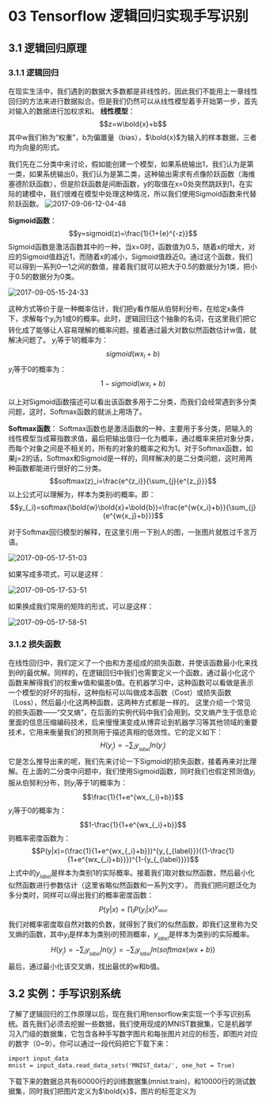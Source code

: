 # 03 Tensorflow 逻辑回归实现手写识别

## 3.1 逻辑回归原理
### 3.1.1 逻辑回归
在现实生活中，我们遇到的数据大多数都是非线性的，因此我们不能用上一章线性回归的方法来进行数据拟合。但是我们仍然可以从线性模型着手开始第一步，首先对输入的数据进行加权求和。
**线性模型**：
$$z=w\bold{x}+b$$
其中w我们称为“权重”，b为偏置量（bias），$\bold{x}$为输入的样本数据，三者均为向量的形式。

我们先在二分类中来讨论，假如能创建一个模型，如果系统输出1，我们认为是第一类，如果系统输出0，我们认为是第二类，这种输出需求有点像阶跃函数（海维塞德阶跃函数），但是阶跃函数是间断函数，y的取值在x=0处突然跳跃到1，在实际的建模中，我们很难在模型中处理这种情况，所以我们使用Sigmoid函数来代替阶跃函数。
![2017-09-06-12-04-48](http://qiniu.xdpie.com/2017-09-06-12-04-48.png)

**Sigmoid函数**：
$$y=sigmoid(z)=\frac{1}{1+{e}^{-z}}$$
Sigmoid函数是激活函数其中的一种，当x=0时，函数值为0.5，随着x的增大，对应的Sigmoid值趋近1，而随着x的减小，Sigmoid值趋近0。通过这个函数，我们可以得到一系列0—1之间的数值，接着我们就可以把大于0.5的数据分为1类，把小于0.5的数据分为0类。

![2017-09-05-15-24-33](http://qiniu.xdpie.com/2017-09-05-15-24-33.png)


这种方式等价于是一种概率估计，我们把y看作服从伯努利分布，在给定x条件下，求解每个$y_i$为1或0的概率。此时，逻辑回归这个抽象的名词，在这里我们把它转化成了能够让人容易理解的概率问题。接着通过最大对数似然函数估计w值，就解决问题了。
$y_i$等于1的概率为：$$sigmoid(w{x_i}+b)$$
$y_i$等于0的概率为：$$1-sigmoid(w{x_i}+b)$$

以上对Sigmoid函数描述可以看出该函数多用于二分类，而我们会经常遇到多分类问题，这时，Softmax函数的就派上用场了。

**Softmax函数**：
Softmax函数也是激活函数的一种，主要用于多分类，把输入的线性模型当成幂指数求值，最后把输出值归一化为概率，通过概率来把对象分类，而每个对象之间是不相关的，所有的对象的概率之和为1。对于Softmax函数，如果j=2的话，Softmax和Sigmoid是一样的，同样解决的是二分类问题，这时用两种函数都能进行很好的二分类。
$$softmax(z)_i=\frac{e^{z_i}}{\sum_{j}{e^{z_j}}}$$
以上公式可以理解为，样本为类别$i$的概率。即：
$$y_{_i}=softmax(\bold{w}\bold{x}+\bold{b})=\frac{e^{w{x_i}+b}}{\sum_{j}{e^{w{x_j}+b}}}$$

对于Softmax回归模型的解释，在这里引用一下别人的图，一张图片就胜过千言万语。

![2017-09-05-17-51-03](http://qiniu.xdpie.com/2017-09-05-17-51-03.png)

如果写成多项式，可以是这样：

![2017-09-05-17-53-51](http://qiniu.xdpie.com/2017-09-05-17-53-51.png)

如果换成我们常用的矩阵的形式，可以是这样：

![2017-09-05-17-58-51](http://qiniu.xdpie.com/2017-09-05-17-58-51.png)

### 3.1.2 损失函数
在线性回归中，我们定义了一个由和方差组成的损失函数，并使该函数最小化来找到$\theta$的最优解。同样的，在逻辑回归中我们也需要定义一个函数，通过最小化这个函数来解得我们的权重w值和偏差b值。在机器学习中，这种函数可以看做是表示一个模型的好坏的指标，这种指标可以叫做成本函数（Cost）或损失函数（Loss），然后最小化这两种函数，这两种方式都是一样的。
这里介绍一个常见的损失函数——“交叉熵”，在后面的实例代码中我们会用到。交叉熵产生于信息论里面的信息压缩编码技术，后来慢慢演变成从博弈论到机器学习等其他领域的重要技术，它用来衡量我们的预测用于描述真相的低效性。它的定义如下：
$$H(y_{_i})=-\sum_{i}{y_{_{label}}ln(y_{_i})}$$
它是怎么推导出来的呢，我们先来讨论一下Sigmoid的损失函数，接着再来对比理解。在上面的二分类中问题中，我们使用Sigmoid函数，同时我们也假定预测值$y_i$服从伯努利分布，则$y_i$等于1的概率为：
$$\frac{1}{1+e^{wx_{_i}+b}}$$
$y_i$等于0的概率为：
$$1-\frac{1}{1+e^{wx_{_i}+b}}$$
则概率密度函数为：
$$P(y|x)=(\frac{1}{1+e^{wx_{_i}+b}})^{y_{_{label}}}({1-\frac{1}{1+e^{wx_{_i}+b}}})^{1-{y_{_{label}}}}$$
上式中的$y_{_{label}}$是样本为类别1的实际概率。接着我们取对数似然函数，然后最小化似然函数进行参数估计（这里省略似然函数和一系列文字）。
而我们把问题泛化为多分类时，同样可以得出我们的概率密度函数：
$$P(y|x)=\prod_iP(y_i|x)^{y_{_{label}}}$$
我们对概率密度取自然对数的负数，就得到了我们的似然函数，即我们这里称为交叉熵的函数，其中${y_i}$是样本为类别$i$的预测概率，${y_{_{label}}}$是样本为类别$i$的实际概率。
$$H(y_{_i})=-\sum_{i}{{y_{_{label}}}ln(y_{_i})}=-\sum_{i}{{y_{_{label}}}ln(softmax(wx+b))}$$
最后，通过最小化该交叉熵，找出最优的w和b值。

## 3.2 实例：手写识别系统
了解了逻辑回归的工作原理以后，现在我们用tensorflow来实现一个手写识别系统。首先我们必须去挖掘一些数据，我们使用现成的MNIST数据集，它是机器学习入门级的数据集，它包含各种手写数字图片和每张图片对应的标签，即图片对应的数字（0~9）。你可以通过一段代码把它下载下来：
```
import input_data
mnist = input_data.read_data_sets('MNIST_data/', one_hot = True)
```
下载下来的数据总共有60000行的训练数据集(mnist.train)，和10000行的测试数据集，同时我们把图片定义为$\bold{x}$，图片的标签定义为
